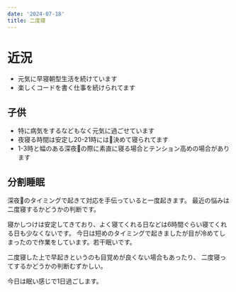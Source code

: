 ```yaml
---
date: '2024-07-18'
title: 二度寝
---
```


# 近況

- 元気に早寝朝型生活を続けています
- 楽しくコードを書く仕事を続けられてます

## 子供

- 特に病気をするなどもなく元気に過ごせています
- 夜寝る時間は安定し20-21時には🍼決めて寝られてます
- 1-3時と幅のある深夜🍼の際に素直に寝る場合とテンション高めの場合があります

## 分割睡眠

深夜🍼のタイミングで起きて対応を手伝っていると一度起きます。
最近の悩みは二度寝するかどうかの判断です。

寝かしつけは安定してきており、よく寝てくれる日などは6時間ぐらい寝てくれる日も少なくないです。
今日は短めのタイミングで起きましたが目が冷めてしまったので作業をしています。若干眠いです。

二度寝した上で早起きというのも目覚めが良くない場合もあったり、
二度寝ってするかどうかの判断むずかしい。

今日は眠い感じで1日過ごします。

